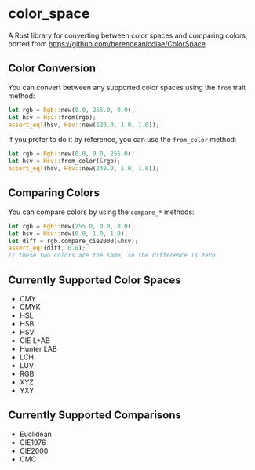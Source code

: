 # color_space
A Rust library for converting between color spaces and comparing colors, ported from https://github.com/berendeanicolae/ColorSpace.

## Color Conversion
You can convert between any supported color spaces using the `from` trait method:
```rust
let rgb = Rgb::new(0.0, 255.0, 0.0);
let hsv = Hsv::from(rgb);
assert_eq!(hsv, Hsv::new(120.0, 1.0, 1.0));
```

If you prefer to do it by reference, you can use the `from_color` method:
```rust
let rgb = Rgb::new(0.0, 0.0, 255.0);
let hsv = Hsv::from_color(&rgb);
assert_eq!(hsv, Hsv::new(240.0, 1.0, 1.0));
```

## Comparing Colors
You can compare colors by using the `compare_*` methods:
```rust
let rgb = Rgb::new(255.0, 0.0, 0.0);
let hsv = Hsv::new(0.0, 1.0, 1.0);
let diff = rgb.compare_cie2000(&hsv);
assert_eq!(diff, 0.0);
// these two colors are the same, so the difference is zero
```

## Currently Supported Color Spaces
* CMY
* CMYK
* HSL
* HSB
* HSV
* CIE L*AB
* Hunter LAB
* LCH
* LUV
* RGB
* XYZ
* YXY

## Currently Supported Comparisons
* Euclidean
* CIE1976
* CIE2000
* CMC